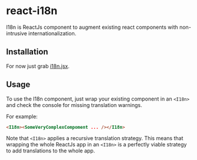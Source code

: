 react-i18n
==========

I18n is ReactJs component to augment existing react components with non-intrusive internationalization.

Installation
------------

For now just grab [i18n.jsx](https://raw.github.com/pzavolinsky/react-i18n/master/i18n.jsx).

Usage
-----

To use the I18n component, just wrap your existing component in an `<I18n>` and check the console for missing translation warnings.

For example:
```html
<I18n><SomeVeryComplexCompoment ... /></I18n>
```

Note that `<I18n>` applies a recursive translation strategy. This means that wrapping the whole ReactJs app in an `<I18n>` is a perfectly viable strategy to add translations to the whole app.
